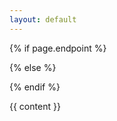 ```yaml
---
layout: default
---
```


{% if page.endpoint %}
    <div class="container story" data-query-endpoint="{{ page.endpoint }}" data-query-output="{{ page.output }}">
{% else %}
  <!-- Fallback to default labs endpoint -->
  <div class="container story" data-query-endpoint="https://data.labs.pdok.nl/sparql/">
{% endif %}

{{ content }}

</div>
<script type="text/javascript">
YASGUI.YASR.plugins.leaflet.defaults.defaultMap = "nlmaps";
YASGUI.sparqlStories();
</script>

